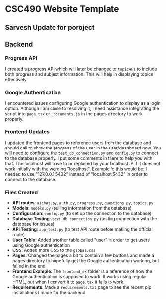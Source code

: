 # CSC490 Website Template

## Sarvesh Update for poroject

## Backend

### Progress API
I created a progress API which will later be changed to `topicAPI` to include both progress and subject information. This will help in displaying topics effectively.

### Google Authentication
I encountered issues configuring Google authentication to display as a login option. Although I am close to resolving it, I need assistance integrating the script into `page.tsx` or `_documents.js` in the pages directory to work properly.

### Frontend Updates
I updated the frontend pages to reference users from the database and should call to show the progress of the user in the user/dashboard now. You will need to configure the `test_db_connection.py` and `config.py` to connect to the database properly. I put some comments in there to help you with that. The localhost will have to br replaced by your localhost IP if it does not work initially with the wording "localhost". Example fo this would be: I needed to use "127.0.0.1:5432" instead of "localhost:5432" in order to connect to the database. 

### Files Created
- **API routes**: `aichat.py`, `auth.py`, `progress.py`, `questions.py`, `topics.py`
- **Models**: `models.py` (pulling information from the database)
- **Configuration**: `config.py` (to set up the connection to the database)
- **Database Testing**: `test_db_connection.py` (testing connection with the database for issues)
- **API Testing**: `app_test.py` (to test API route before making the official route)
- **User Table**: Added another table called "user" in order to get users using Google authentication
- **CSS**: Added more CSS to the `global.css`
- **Pages**: Changed the pages a bit to contain a few buttons and made a pages directory to hopefully get the Google authentication working, but failed in the end
- **Frontend Example**: The `frontend_ex` folder is a reference of how the Google authentication is supposed to work. It works using regular HTML, but when I convert it to `page.tsx` it fails to work.
- **Requirements**: Made a `requirements.txt` page to see the recent pip installations I made for the backend.